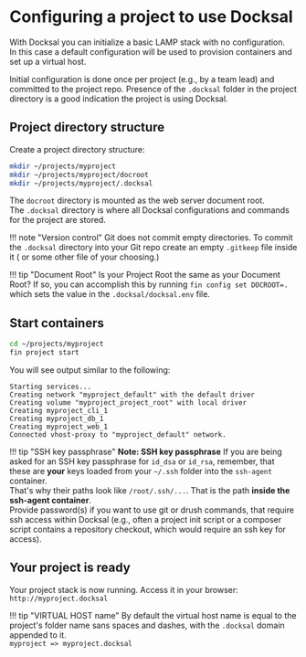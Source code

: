 # Configuring a project to use Docksal

With Docksal you can initialize a basic LAMP stack with no configuration.   
In this case a default configuration will be used to provision containers and set up a virtual host.

Initial configuration is done once per project (e.g., by a team lead) and committed to the project repo. 
Presence of the `.docksal` folder in the project directory is a good indication the project is using Docksal.


## Project directory structure

Create a project directory structure:

```bash
mkdir ~/projects/myproject
mkdir ~/projects/myproject/docroot
mkdir ~/projects/myproject/.docksal
```

The `docroot` directory is mounted as the web server document root.  
The `.docksal` directory is where all Docksal configurations and commands for the project are stored.

!!! note "Version control" 
    Git does not commit empty directories. To commit the `.docksal` directory into your Git repo create an empty `.gitkeep` file inside it ( or some other file of your choosing.)

!!! tip "Document Root"
    Is your Project Root the same as your Document Root? If so, you can accomplish this by running `fin config set DOCROOT=.` which sets the value in the `.docksal/docksal.env` file.

## Start containers

```bash
cd ~/projects/myproject
fin project start
```

You will see output similar to the following:

```
Starting services...
Creating network "myproject_default" with the default driver
Creating volume "myproject_project_root" with local driver
Creating myproject_cli_1
Creating myproject_db_1
Creating myproject_web_1
Connected vhost-proxy to "myproject_default" network.
```

!!! tip "SSH key passphrase"
    **Note: SSH key passphrase** 
    If you are being asked for an SSH key passphrase for `id_dsa` or `id_rsa`, 
    remember, that these are **your** keys loaded from your `~/.ssh` folder into the `ssh-agent` container.  
    That's why their paths look like `/root/.ssh/...`. That is the path **inside the ssh-agent container**.  
    Provide password(s) if you want to use git or drush commands, that require ssh access within Docksal 
    (e.g., often a project init script or a composer script contains a repository checkout, 
    which would require an ssh key for access).

## Your project is ready

Your project stack is now running. Access it in your browser: `http://myproject.docksal`

!!! tip "VIRTUAL HOST name"
    By default the virtual host name is equal to the project's folder name sans spaces and dashes, 
    with the `.docksal` domain appended to it.  
    `myproject => myproject.docksal`
